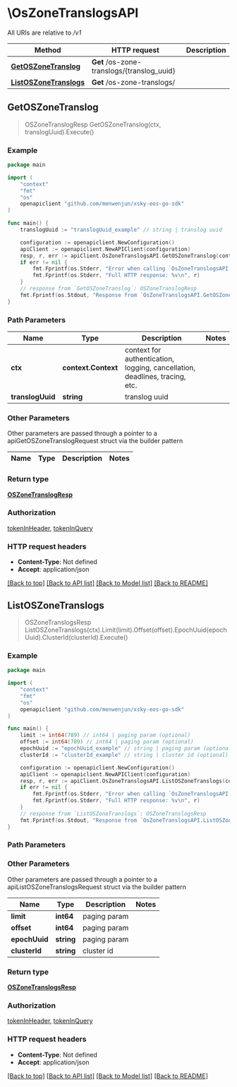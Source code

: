 # \OsZoneTranslogsAPI

All URIs are relative to */v1*

Method | HTTP request | Description
------------- | ------------- | -------------
[**GetOSZoneTranslog**](OsZoneTranslogsAPI.md#GetOSZoneTranslog) | **Get** /os-zone-translogs/{translog_uuid} | 
[**ListOSZoneTranslogs**](OsZoneTranslogsAPI.md#ListOSZoneTranslogs) | **Get** /os-zone-translogs/ | 



## GetOSZoneTranslog

> OSZoneTranslogResp GetOSZoneTranslog(ctx, translogUuid).Execute()





### Example

```go
package main

import (
	"context"
	"fmt"
	"os"
	openapiclient "github.com/menwenjun/xsky-eos-go-sdk"
)

func main() {
	translogUuid := "translogUuid_example" // string | translog uuid

	configuration := openapiclient.NewConfiguration()
	apiClient := openapiclient.NewAPIClient(configuration)
	resp, r, err := apiClient.OsZoneTranslogsAPI.GetOSZoneTranslog(context.Background(), translogUuid).Execute()
	if err != nil {
		fmt.Fprintf(os.Stderr, "Error when calling `OsZoneTranslogsAPI.GetOSZoneTranslog``: %v\n", err)
		fmt.Fprintf(os.Stderr, "Full HTTP response: %v\n", r)
	}
	// response from `GetOSZoneTranslog`: OSZoneTranslogResp
	fmt.Fprintf(os.Stdout, "Response from `OsZoneTranslogsAPI.GetOSZoneTranslog`: %v\n", resp)
}
```

### Path Parameters


Name | Type | Description  | Notes
------------- | ------------- | ------------- | -------------
**ctx** | **context.Context** | context for authentication, logging, cancellation, deadlines, tracing, etc.
**translogUuid** | **string** | translog uuid | 

### Other Parameters

Other parameters are passed through a pointer to a apiGetOSZoneTranslogRequest struct via the builder pattern


Name | Type | Description  | Notes
------------- | ------------- | ------------- | -------------


### Return type

[**OSZoneTranslogResp**](OSZoneTranslogResp.md)

### Authorization

[tokenInHeader](../README.md#tokenInHeader), [tokenInQuery](../README.md#tokenInQuery)

### HTTP request headers

- **Content-Type**: Not defined
- **Accept**: application/json

[[Back to top]](#) [[Back to API list]](../README.md#documentation-for-api-endpoints)
[[Back to Model list]](../README.md#documentation-for-models)
[[Back to README]](../README.md)


## ListOSZoneTranslogs

> OSZoneTranslogsResp ListOSZoneTranslogs(ctx).Limit(limit).Offset(offset).EpochUuid(epochUuid).ClusterId(clusterId).Execute()





### Example

```go
package main

import (
	"context"
	"fmt"
	"os"
	openapiclient "github.com/menwenjun/xsky-eos-go-sdk"
)

func main() {
	limit := int64(789) // int64 | paging param (optional)
	offset := int64(789) // int64 | paging param (optional)
	epochUuid := "epochUuid_example" // string | paging param (optional)
	clusterId := "clusterId_example" // string | cluster id (optional)

	configuration := openapiclient.NewConfiguration()
	apiClient := openapiclient.NewAPIClient(configuration)
	resp, r, err := apiClient.OsZoneTranslogsAPI.ListOSZoneTranslogs(context.Background()).Limit(limit).Offset(offset).EpochUuid(epochUuid).ClusterId(clusterId).Execute()
	if err != nil {
		fmt.Fprintf(os.Stderr, "Error when calling `OsZoneTranslogsAPI.ListOSZoneTranslogs``: %v\n", err)
		fmt.Fprintf(os.Stderr, "Full HTTP response: %v\n", r)
	}
	// response from `ListOSZoneTranslogs`: OSZoneTranslogsResp
	fmt.Fprintf(os.Stdout, "Response from `OsZoneTranslogsAPI.ListOSZoneTranslogs`: %v\n", resp)
}
```

### Path Parameters



### Other Parameters

Other parameters are passed through a pointer to a apiListOSZoneTranslogsRequest struct via the builder pattern


Name | Type | Description  | Notes
------------- | ------------- | ------------- | -------------
 **limit** | **int64** | paging param | 
 **offset** | **int64** | paging param | 
 **epochUuid** | **string** | paging param | 
 **clusterId** | **string** | cluster id | 

### Return type

[**OSZoneTranslogsResp**](OSZoneTranslogsResp.md)

### Authorization

[tokenInHeader](../README.md#tokenInHeader), [tokenInQuery](../README.md#tokenInQuery)

### HTTP request headers

- **Content-Type**: Not defined
- **Accept**: application/json

[[Back to top]](#) [[Back to API list]](../README.md#documentation-for-api-endpoints)
[[Back to Model list]](../README.md#documentation-for-models)
[[Back to README]](../README.md)

